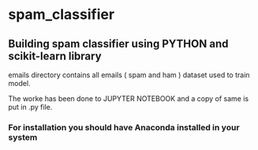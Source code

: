 # spam_classifier

## Building spam classifier using PYTHON and scikit-learn library

emails directory contains all emails ( spam and ham ) dataset used to train model.

The worke has been done to JUPYTER NOTEBOOK and a copy of same is put in .py file.

### For installation you should have Anaconda installed in your system
